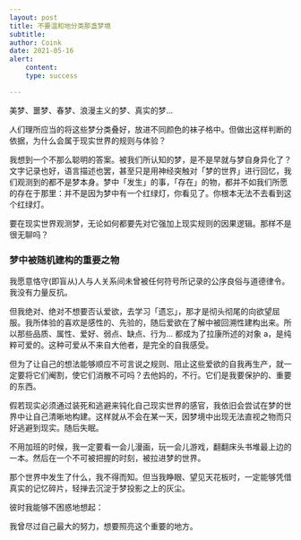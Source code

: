 ```yaml
---
layout: post
title: 不要温和地分类那盏梦境
subtitle: 
author: Coink
date: 2021-05-16
alert: 
    content: 
    type: success

---
```


美梦、噩梦、春梦、浪漫主义的梦、真实的梦...

人们理所应当的将这些梦分类叠好，放进不同颜色的袜子格中。但做出这样判断的依据，为什么会属于现实世界的规则与体验？

我想到一个不那么聪明的答案。被我们所认知的梦，是不是早就与梦自身异化了？文字记录也好，语言描述也罢，甚至只是用神经突触对「梦的世界」进行回忆，我们观测到的都不是梦本身。梦中「发生」的事，「存在」的物，都并不如我们所愿的存在于那里：并不是因为梦中有一个红绿灯，你看见了。你根本无法不去看到这个红绿灯。

要在现实世界观测梦，无论如何都要先对它强加上现实规则的因果逻辑。那样不是很无聊吗？

### 梦中被随机建构的重要之物

我愿意恪守(即盲从)人与人关系间未曾被任何符号所记录的公序良俗与道德律令。我没有力量反抗。

但我绝对、绝对不想要否认爱欲，去学习「遗忘」，那才是彻头彻尾的向欲望屈服。我所体验的喜欢是感性的、先验的，随后爱欲在了解中被回溯性建构出来。所以那些品质、属性、爱好、弱点、缺点、行为... 都成为了拉康所述的对象 a，是纯粹可爱的。这种可爱从不来自大他者，是完全的自我感受。

但为了让自己的想法能够顺应不可言说之规则、阻止这些爱欲的自我再生产，就一定要将它们阉割，使它们消散不可吗？去他妈的，不行。它们是我要保护的、重要的东西。

假若现实必须通过装死和逃避来钝化自己现实世界的感官，我依旧会尝试在梦的世界中让自己清晰地构建。这样就从不会在某一天，因梦境中出现无法直视之物而只好逃避到现实。随后失眠。

不用加班的时候，我一定要看一会儿漫画，玩一会儿游戏，翻翻床头书堆最上边的一本。然后在一个不可被把握的时刻，被拉进梦的世界。

那个世界中发生了什么，我不得而知。但当我睁眼、望见天花板时，一定能够凭借真实的记忆碎片，轻掸去沉淀于梦投影之上的灰尘。

彼时我能够不困惑地想起：

我曾尽过自己最大的努力，想要照亮这个重要的地方。

